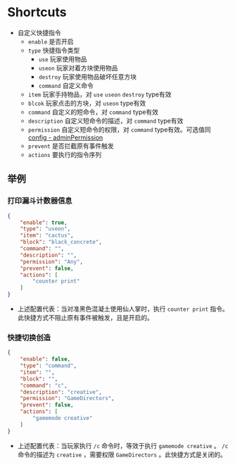 # Shortcuts

+ 自定义快捷指令
  + `enable` 是否开启
  + `type` 快捷指令类型
    + `use` 玩家使用物品
    + `useon` 玩家对着方块使用物品
    + `destroy` 玩家使用物品破坏任意方块
    + `command` 自定义命令
  + `item` 玩家手持物品，对 `use` `useon` `destroy` type有效
  + `blcok` 玩家点击的方块，对 `useon` type有效
  + `command` 自定义的短命令，对 `command` type有效
  + `description` 自定义短命令的描述，对 `command` type有效
  + `permission` 自定义短命令的权限，对 `command` type有效。可选值同[config - adminPermission](/ConfigDoc.md#adminpermission)
  + `prevent` 是否拦截原有事件触发
  + `actions` 要执行的指令序列

## 举例

### 打印漏斗计数器信息

```json
{
    "enable": true,
    "type": "useon",
    "item": "cactus",
    "block": "black_concrete",
    "command": "",
    "description": "",
    "permission": "Any",
    "prevent": false,
    "actions": [
        "counter print"
    ]
}
```

+ 上述配置代表：当对准黑色混凝土使用仙人掌时，执行 `counter print` 指令。此快捷方式不阻止原有事件被触发，且是开启的。

### 快捷切换创造

```json
{
    "enable": false,
    "type": "command",
    "item": "",
    "block": "",
    "command": "c",
    "description": "creative",
    "permission": "GameDirectors",
    "prevent": false,
    "actions": [
        "gamemode creative"
    ]
}
```

+ 上述配置代表：当玩家执行 `/c` 命令时，等效于执行 `gamemode creative` 。 `/c` 命令的描述为 `creative` ，需要权限 `GameDirectors` 。此快捷方式是关闭的。

